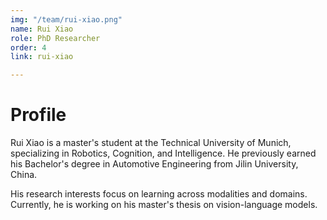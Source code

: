 ```yaml
---
img: "/team/rui-xiao.png"
name: Rui Xiao
role: PhD Researcher
order: 4
link: rui-xiao

---
```


# Profile
Rui Xiao is a master's student at the Technical University of Munich, specializing in Robotics, Cognition, and Intelligence. He previously earned his Bachelor's degree in Automotive Engineering from Jilin University, China. 

His research interests focus on learning across modalities and domains. Currently, he is working on his master's thesis on vision-language models.
